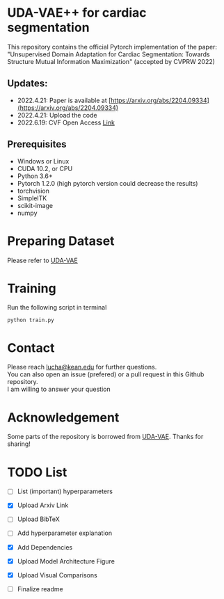 # UDA-VAE++ for cardiac segmentation
This repository contains the official Pytorch implementation
of the paper: \
"Unsupervised Domain Adaptation for Cardiac Segmentation: Towards Structure Mutual Information Maximization" (accepted by CVPRW 2022)

## Updates:
- 2022.4.21: Paper is available at [https://arxiv.org/abs/2204.09334](https://arxiv.org/abs/2204.09334)
- 2022.4.21: Upload the code
- 2022.6.19: CVF Open Access [Link](https://openaccess.thecvf.com/content/CVPR2022W/Precognition/html/Lu_Unsupervised_Domain_Adaptation_for_Cardiac_Segmentation_Towards_Structure_Mutual_Information_CVPRW_2022_paper.html)

## Prerequisites
* Windows or Linux
* CUDA 10.2, or CPU
* Python 3.6+
* Pytorch 1.2.0 (high pytorch version could decrease the results)
* torchvision
* SimpleITK
* scikit-image
* numpy

# Preparing Dataset
Please refer to [UDA-VAE](https://github.com/FupingWu90/VarDA/tree/main/Dataset)

# Training
Run the following script in terminal
```
python train.py
```

# Contact
Please reach lucha@kean.edu for further questions.\
You can also open an issue (prefered) or a pull request in this Github repository.\
I am willing to answer your question

# Acknowledgement
Some parts of the repository is borrowed from [UDA-VAE](https://github.com/FupingWu90/VarDA). Thanks for sharing!

# TODO List
- [ ] List (important) hyperparameters
- [x] Upload Arxiv Link
- [ ] Upload BibTeX
- [ ] Add hyperparameter explanation
- [x] Add Dependencies
- [x] Upload Model Architecture Figure
- [x] Upload Visual Comparisons
- [ ] Finalize readme

